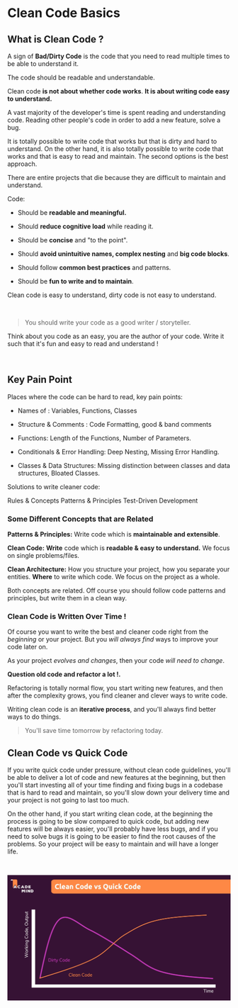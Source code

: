 # Clean Code Basics

## What is Clean Code ?

A sign of **Bad/Dirty Code** is the code that you need to read multiple times to be able to understand it.

The code should be readable and understandable.

Clean code **is not about whether code works**. **It is about writing code easy to understand.**

A vast majority of the developer's time is spent reading and understanding code. Reading other people's code in order to add a new feature, solve a bug.

It is totally possible to write code that works but that is dirty and hard to understand. On the other hand, it is also totally possible to write code that works and that is easy to read and maintain. The second options is the best approach.

There are entire projects that die because they are difficult to maintain and understand.

Code:

- Should be **readable and meaningful.**

- Should **reduce cognitive load** while reading it.

- Should be **concise** and "to the point".

- Should **avoid unintuitive names, complex nesting** and **big code blocks**.

- Should follow **common best practices** and patterns.

- Should be **fun to write and to maintain**.

Clean code is easy to understand, dirty code is not easy to understand.

</br>

> You should write your code as a good writer / storyteller.

Think about you code as an easy, you are the author of your code. Write it such that it's fun and easy to read and understand !

</br>

## Key Pain Point

Places where the code can be hard to read, key pain points:

- Names of : Variables, Functions, Classes

- Structure & Comments : Code Formatting, good & band comments

- Functions: Length of the Functions, Number of Parameters.

- Conditionals & Error Handling: Deep Nesting, Missing Error Handling.

- Classes & Data Structures: Missing distinction between classes and data structures, Bloated Classes.

Solutions to write cleaner code:

Rules & Concepts
Patterns & Principles
Test-Driven Development

### Some Different Concepts that are Related

**Patterns & Principles:** Write code which is **maintainable and extensible**.

**Clean Code:** **Write** code which is **readable & easy to understand.** We focus on single problems/files.

**Clean Architecture:** How you structure your project, how you separate your entities. **Where** to write which code. We focus on the project as a whole.

Both concepts are related. Off course you should follow code patterns and principles, but write them in a clean way.

### Clean Code is Written Over Time !

Of course you want to write the best and cleaner code right from the _beginning_ or your project. But you _will always find_ ways to improve your code later on.

As your project _evolves and changes_, then your code _will need to change_.

**Question old code and refactor a lot !.**

Refactoring is totally normal flow, you start writing new features, and then after the complexity grows, you find cleaner and clever ways to write code.

Writing clean code is an **iterative process**, and you'll always find better ways to do things.

> You'll save time tomorrow by refactoring today.

## Clean Code vs Quick Code

If you write quick code under pressure, without clean code guidelines, you'll be able to deliver a lot of code and new features at the beginning, but then you'll start investing all of your time finding and fixing bugs in a codebase that is hard to read and maintain, so you'll slow down your delivery time and your project is not going to last too much.

On the other hand, if you start writing clean code, at the beginning the process is going to be slow compared to quick code, but adding new features will be always easier, you'll probably have less bugs, and if you need to solve bugs it is going to be easier to find the root causes of the problems. So your project will be easy to maintain and will have a longer life.

</br>

![Clean vs Dirty](./clean-vs-quick.png)
